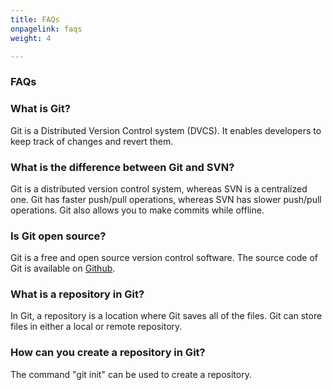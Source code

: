 ```yaml
---
title: FAQs
onpagelink: faqs
weight: 4

---
```


### FAQs

### What is Git?
Git is a Distributed Version Control system (DVCS). It enables developers to keep track of changes and revert them.
### What is the difference between Git and SVN?
Git is a distributed version control system, whereas SVN is a centralized one. Git has faster push/pull operations, whereas SVN has slower push/pull operations. Git also allows you to make commits while offline.
### Is Git open source?
Git is a free and open source version control software. The source code of Git is available on [Github](https://github.com/git/git).
### What is a repository in Git?
In Git, a repository is a location where Git saves all of the files. Git can store files in either a local or remote repository.
### How can you create a repository in Git?
The command "git init" can be used to create a repository.
